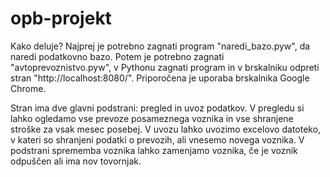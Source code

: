 opb-projekt
===========

Kako deluje?
Najprej je potrebno zagnati program "naredi_bazo.pyw", da naredi podatkovno bazo.
Potem je potrebno zagnati "avtoprevoznistvo.pyw", v Pythonu zagnati program in v brskalniku odpreti stran "http://localhost:8080/". Priporočena je uporaba brskalnika Google Chrome.

Stran ima dve glavni podstrani: pregled in uvoz podatkov.
V pregledu si lahko ogledamo vse prevoze posameznega voznika in vse shranjene stroške za vsak mesec posebej.
V uvozu lahko uvozimo excelovo datoteko, v kateri so shranjeni podatki o prevozih, ali vnesemo novega voznika.
V podstrani sprememba voznika lahko zamenjamo voznika, če je voznik odpuščen ali ima nov tovornjak.
